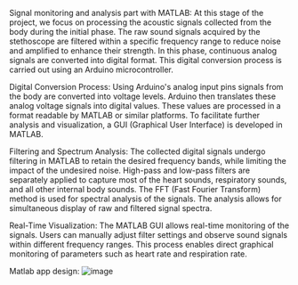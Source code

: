 Signal monitoring and analysis part with MATLAB:
At this stage of the project, we focus on processing the acoustic signals collected from the body during the initial phase. The raw sound signals acquired by the stethoscope are filtered within a specific frequency range to reduce noise and amplified to enhance their strength. In this phase, continuous analog signals are converted into digital format. This digital conversion process is carried out using an Arduino microcontroller.

Digital Conversion Process:
Using Arduino's analog input pins signals from the body are converted into voltage levels. Arduino then translates these analog voltage signals into digital values. These values are processed in a format readable by MATLAB or similar platforms. To facilitate further analysis and visualization, a GUI (Graphical User Interface) is developed in MATLAB.

Filtering and Spectrum Analysis: 
The collected digital signals undergo filtering in MATLAB to retain the desired frequency bands, while limiting the impact of the undesired noise. High-pass and low-pass filters are separately applied to capture most of the heart sounds, respiratory sounds, and all other internal body sounds. The FFT (Fast Fourier Transform) method is used for spectral analysis of the signals. The analysis allows for simultaneous display of raw and filtered signal spectra.

Real-Time Visualization:
The MATLAB GUI allows real-time monitoring of the signals. Users can manually adjust filter settings and observe sound signals within different frequency ranges. This process enables direct graphical monitoring of parameters such as heart rate and respiration rate.

Matlab app design:
![image](https://github.com/user-attachments/assets/75fe6bdb-0f70-45fc-948d-796ad87b5798)
